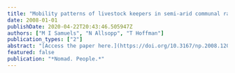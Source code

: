 ```yaml
---
title: "Mobility patterns of livestock keepers in semi-arid communal rangelands of Namaqualand, South Africa"
date: 2008-01-01
publishDate: 2020-04-22T20:43:46.505947Z
authors: ["M I Samuels", "N Allsopp", "T Hoffman"]
publication_types: ["2"]
abstract: "[Access the paper here.](https://doi.org/10.3167/np.2008.120108) In arid and semi-arid environments, pastoralists use herd mobility to manage resource variability. We investigated temporal mobility patterns of livestock keepers on the spatially confined commons of Namaqualand, South Africa, between 1997 and 2006. We conducted …"
featured: false
publication: "*Nomad. People.*"
---
```


